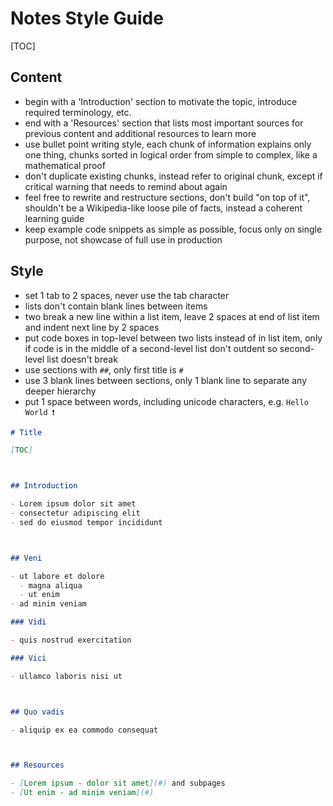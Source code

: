 # Notes Style Guide

[TOC]

<!-- ToDo: Enforce Style Guide on existing documents -->
<!-- ToDo: Find all "see ..." references and link to corresponding location -->

## Content

- begin with a 'Introduction' section to motivate the topic, introduce required terminology, etc.
- end with a 'Resources' section that lists most important sources for previous content and additional resources to learn more
- use bullet point writing style, each chunk of information explains only one thing, chunks sorted in logical order from simple to complex, like a mathematical proof
- don't duplicate existing chunks, instead refer to original chunk, except if critical warning that needs to remind about again
- feel free to rewrite and restructure sections, don't build "on top of it", shouldn't be a Wikipedia-like loose pile of facts, instead a coherent learning guide
- keep example code snippets as simple as possible, focus only on single purpose, not showcase of full use in production



## Style

- set 1 tab to 2 spaces, never use the tab character
- lists don't contain blank lines between items
- two break a new line within a list item, leave 2 spaces at end of list item and indent next line by 2 spaces
- put code boxes in top-level between two lists instead of in list item, only if code is in the middle of a second-level list don't outdent so second-level list doesn't break
- use sections with `##`, only first title is `#`
- use 3 blank lines between sections, only 1 blank line to separate any deeper hierarchy
- put 1 space between words, including unicode characters, e.g. `Hello World ❗️`



```markdown
# Title

[TOC]



## Introduction

- Lorem ipsum dolor sit amet
- consectetur adipiscing elit
- sed do eiusmod tempor incididunt



## Veni

- ut labore et dolore
  - magna aliqua
  - ut enim
- ad minim veniam

### Vidi

- quis nostrud exercitation

### Vici

- ullamco laboris nisi ut



## Quo vadis

- aliquip ex ea commodo consequat



## Resources

- [Lorem ipsum - dolor sit amet](#) and subpages
- [Ut enim - ad minim veniam](#)
```